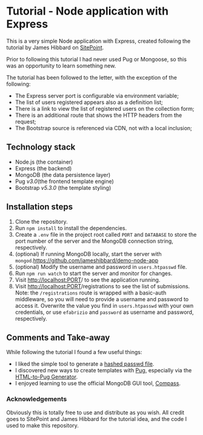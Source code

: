 # Tutorial - Node application with Express

This is a very simple Node application with Express, created following the tutorial by James Hibbard on [SitePoint](https://www.sitepoint.com/build-simple-beginner-app-node-bootstrap-mongodb/).

Prior to following this tutorial I had never used Pug or Mongoose, so this was an opportunity to learn something new.

The tutorial has been followed to the letter, with the exception of the following:
* The Express server port is configurable via environment variable;
* The list of users registered appears also as a definition list; 
* There is a link to view the list of registered users on the collection form;
* There is an additional route that shows the HTTP headers from the request;
* The Bootstrap source is referenced via CDN, not with a local inclusion;

## Technology stack

* Node.js (the container)
* Express (the backend)
* MongoDB (the data persistence layer)
* Pug _v3.0_(the frontend template engine)
* Bootstrap _v5.3.0_ (the template styling)

## Installation steps

1. Clone the repository.
1. Run `npm install` to install the dependencies.
1. Create a `.env` file in the project root called `PORT` and `DATABASE` to store the port number of the server and the MongoDB connection string, respectively.
1. (optional) If running MongoDB locally, start the server with `mongod`.https://github.com/jameshibbard/demo-node-app
1. (optional) Modify the username and password in `users.htpasswd` file.
1. Run `npm run watch` to start the server and monitor for changes.
1. Visit <http://localhost:PORT>/ to see the application running.
1. Visit <http://localhost:PORT>/registrations to see the list of submissions.
   Note: the `/registrations` route is wrapped with a basic-auth middleware, so you will need to provide a username and password to access it. Overwrite the value you find in `users.htpasswd` with your own credentials, or use `efabrizio` and `password` as username and password, respectively.

## Comments and Take-away

While following the tutorial I found a few useful things:
* I liked the simple tool to generate a [hashed passwd file](https://hostingcanada.org/htpasswd-generator/).
* I discovered new ways to create templates with [Pug](https://pugjs.org/api/getting-started.html), especially via the [HTML-to-Pug Generator](https://html-to-pug.com/).
* I enjoyed learning to use the official MongoDB GUI tool, [Compass](https://www.mongodb.com/try/download/compass).

### Acknowledgements

Obviously this is totally free to use and distribute as you wish.
All credit goes to SitePoint and James Hibbard for the tutorial idea, and the code I used to make this repository.
